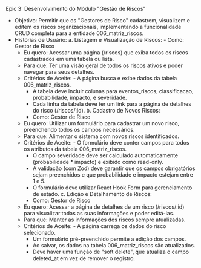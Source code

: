Epic 3: Desenvolvimento do Módulo "Gestão de Riscos"

  - Objetivo: Permitir que os "Gestores de Risco" cadastrem, visualizem e editem os riscos organizacionais, implementando a funcionalidade CRUD completa para a entidade
  006_matriz_riscos.
  - Histórias de Usuário:
    a. Listagem e Visualização de Riscos:
        - Como: Gestor de Risco
      - Eu quero: Acessar uma página (/riscos) que exiba todos os riscos cadastrados em uma tabela ou lista.
      - Para que: Ter uma visão geral de todos os riscos ativos e poder navegar para seus detalhes.
      - Critérios de Aceite:
            - A página busca e exibe dados da tabela 006_matriz_riscos.
        - A tabela deve incluir colunas para eventos_riscos, classificacao, probabilidade, impacto, e severidade.
        - Cada linha da tabela deve ter um link para a página de detalhes do risco (/riscos/:id).
    b. Cadastro de Novos Riscos:
        - Como: Gestor de Risco
      - Eu quero: Utilizar um formulário para cadastrar um novo risco, preenchendo todos os campos necessários.
      - Para que: Alimentar o sistema com novos riscos identificados.
      - Critérios de Aceite:
            - O formulário deve conter campos para todos os atributos da tabela 006_matriz_riscos.
        - O campo severidade deve ser calculado automaticamente (probabilidade * impacto) e exibido como read-only.
        - A validação (com Zod) deve garantir que os campos obrigatórios sejam preenchidos e que probabilidade e impacto estejam entre 1 e 5.
        - O formulário deve utilizar React Hook Form para gerenciamento de estado.
    c. Edição e Detalhamento de Riscos:
        - Como: Gestor de Risco
      - Eu quero: Acessar a página de detalhes de um risco (/riscos/:id) para visualizar todas as suas informações e poder editá-las.
      - Para que: Manter as informações dos riscos sempre atualizadas.
      - Critérios de Aceite:
            - A página carrega os dados do risco selecionado.
        - Um formulário pré-preenchido permite a edição dos campos.
        - Ao salvar, os dados na tabela 006_matriz_riscos são atualizados.
        - Deve haver uma função de "soft delete", que atualiza o campo deleted_at em vez de remover o registro.